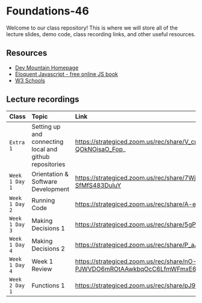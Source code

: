 # Foundations-46

Welcome to our class repository! This is where we will store all of the lecture slides, demo code, class recording links, and other useful resources.


## Resources

 - [Dev Mountain Homepage](https://ed.devmountain.com/)
 - [Eloquent Javascript - free online JS book](https://eloquentjavascript.net/)
 - [W3 Schools](https://www.w3schools.com/js/default.asp)


## Lecture recordings

| Class | Topic     | Link                |
| :-------- | :------- | :------------------------- |
| `Extra 1` | Setting up and connecting local and github repositories | https://strategiced.zoom.us/rec/share/V_cu70TfrRDC7dYEZ8TnqemIsUmLAXG7nh17DMiq0hTYX9HhYOgMXKQAOSQV-wwk.L-QOkNOisaO_Fop_ |
| `Week 1 Day 1` | Orientation & Software Development | https://strategiced.zoom.us/rec/share/7WjhgxE_nRrlL1uR6mHcvOKYOhWpkE3iYdQAlX3WdN2MLnpbrJ5d3Y9u1dwFEXFb.MA-SfMfS483DuluY |
| `Week 1 Day 2` | Running Code | https://strategiced.zoom.us/rec/share/A-enRf55X4NnGajykCm-tazF_bvLwRr3ZPKmLs4MIDVW7hLcifmrGr2dnJKUimyi.hhJhPGljQgTvsWsH |
| `Week 1 Day 3` | Making Decisions 1 | https://strategiced.zoom.us/rec/share/5gP3-rIAXD3tzry69jf_JrTJ64zEE004e8mKv-LgJ3qqQLfH2Rp3iz5_0Gg07Ac6.Q1rF3c8tgVdYSDVC |
| `Week 1 Day 4` | Making Decisions 2 | https://strategiced.zoom.us/rec/share/P_aJqLRUY-hmiPTnYSlLpdRAXh-LevuOB1_OUf2IQFoQ9KfJvNuII3iInNKoUlUK.5GzWBQY1NhdGtNJI |
| `Week 1 Day 4` | Week 1 Review | https://strategiced.zoom.us/rec/share/nO-JR5-cmKkgd--cb5EUddljMNrsb1-PJWVDO6mROtAAwkbqOcC6LfmWFmxE653M.rqVdkPKUsNbBFkGv |
| `Week 2 Day 1` | Functions 1 | https://strategiced.zoom.us/rec/share/pJ9EF8YVr6pS2fm6Z9FLFqqglIFyDoXkuGxmnOhrZtVFqShIBZIHjaYg3XMXQM0L.O_sRBDtL6OXqC4aQ |
